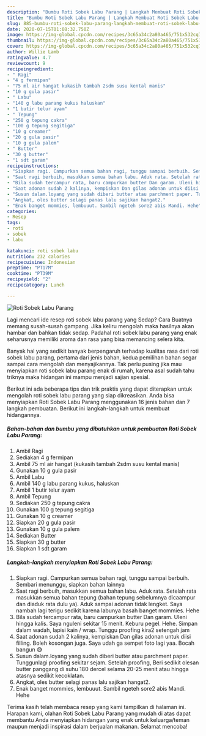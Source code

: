 ```yaml
---
description: "Bumbu Roti Sobek Labu Parang | Langkah Membuat Roti Sobek Labu Parang Yang Bikin Ngiler"
title: "Bumbu Roti Sobek Labu Parang | Langkah Membuat Roti Sobek Labu Parang Yang Bikin Ngiler"
slug: 885-bumbu-roti-sobek-labu-parang-langkah-membuat-roti-sobek-labu-parang-yang-bikin-ngiler
date: 2020-07-15T01:08:32.750Z
image: https://img-global.cpcdn.com/recipes/3c65a34c2a80a465/751x532cq70/roti-sobek-labu-parang-foto-resep-utama.jpg
thumbnail: https://img-global.cpcdn.com/recipes/3c65a34c2a80a465/751x532cq70/roti-sobek-labu-parang-foto-resep-utama.jpg
cover: https://img-global.cpcdn.com/recipes/3c65a34c2a80a465/751x532cq70/roti-sobek-labu-parang-foto-resep-utama.jpg
author: Willie Lamb
ratingvalue: 4.7
reviewcount: 9
recipeingredient:
- " Ragi"
- "4 g fermipan"
- "75 ml air hangat kukasih tambah 2sdm susu kental manis"
- "10 g gula pasir"
- " Labu"
- "140 g labu parang kukus haluskan"
- "1 butir telur ayam"
- " Tepung"
- "250 g tepung cakra"
- "100 g tepung segitiga"
- "10 g creamer"
- "20 g gula pasir"
- "10 g gula palem"
- " Butter"
- "30 g butter"
- "1 sdt garam"
recipeinstructions:
- "Siapkan ragi. Campurkan semua bahan ragi, tunggu sampai berbuih. Sembari menunggu, siapkan bahan lainnya"
- "Saat ragi berbuih, masukkan semua bahan labu. Aduk rata. Setelah rata masukkan semua bahan tepung (bahan tepung sebelumnya dicaampur dan diaduk rata dulu ya). Aduk sampai adonan tidak lengket. Saya nambah lagi terigu sedikit karena labunya basah banget mommies. Hehe"
- "Bila sudah tercampur rata, baru campurkan butter Dan garam. Uleni hingga kalis. Saya nguleni sekitar 15 menit. Keburu pegel. Hehe. Simpan dalam wadah, lapisi kain / wrap. Tunggu proofing kira2 setengah jam"
- "Saat adonan sudah 2 kalinya, kempiskan Dan gilas adonan untuk diisi filling. Boleh kosongan juga. Saya udah ga sempet foto lagi yaa. Bocah bangun 😅"
- "Susun dalam.loyang yang sudah diberi butter atau parchment paper. Tunggunlagi proofing sekitar sejam. Setelah proofing, Beri sedikit olesan butter panggang di suhu 180 dercel selama 20-25 menit atau hingga atasnya sedikit kecoklatan."
- "Angkat, oles butter selagi panas lalu sajikan hangat2."
- "Enak banget mommies, lembuuut. Sambil ngeteh sore2 abis Mandi. Hehe"
categories:
- Resep
tags:
- roti
- sobek
- labu

katakunci: roti sobek labu 
nutrition: 232 calories
recipecuisine: Indonesian
preptime: "PT17M"
cooktime: "PT39M"
recipeyield: "2"
recipecategory: Lunch

---
```



![Roti Sobek Labu Parang](https://img-global.cpcdn.com/recipes/3c65a34c2a80a465/751x532cq70/roti-sobek-labu-parang-foto-resep-utama.jpg)

Lagi mencari ide resep roti sobek labu parang yang Sedap? Cara Buatnya memang susah-susah gampang. Jika keliru mengolah maka hasilnya akan hambar dan bahkan tidak sedap. Padahal roti sobek labu parang yang enak seharusnya memiliki aroma dan rasa yang bisa memancing selera kita.



Banyak hal yang sedikit banyak berpengaruh terhadap kualitas rasa dari roti sobek labu parang, pertama dari jenis bahan, kedua pemilihan bahan segar sampai cara mengolah dan menyajikannya. Tak perlu pusing jika mau menyiapkan roti sobek labu parang enak di rumah, karena asal sudah tahu triknya maka hidangan ini mampu menjadi sajian spesial.


Berikut ini ada beberapa tips dan trik praktis yang dapat diterapkan untuk mengolah roti sobek labu parang yang siap dikreasikan. Anda bisa menyiapkan Roti Sobek Labu Parang menggunakan 16 jenis bahan dan 7 langkah pembuatan. Berikut ini langkah-langkah untuk membuat hidangannya.

<!--inarticleads1-->

##### Bahan-bahan dan bumbu yang dibutuhkan untuk pembuatan Roti Sobek Labu Parang:

1. Ambil  Ragi
1. Sediakan 4 g fermipan
1. Ambil 75 ml air hangat (kukasih tambah 2sdm susu kental manis)
1. Gunakan 10 g gula pasir
1. Ambil  Labu
1. Ambil 140 g labu parang kukus, haluskan
1. Ambil 1 butir telur ayam
1. Ambil  Tepung
1. Sediakan 250 g tepung cakra
1. Gunakan 100 g tepung segitiga
1. Gunakan 10 g creamer
1. Siapkan 20 g gula pasir
1. Gunakan 10 g gula palem
1. Sediakan  Butter
1. Siapkan 30 g butter
1. Siapkan 1 sdt garam




<!--inarticleads2-->

##### Langkah-langkah menyiapkan Roti Sobek Labu Parang:

1. Siapkan ragi. Campurkan semua bahan ragi, tunggu sampai berbuih. Sembari menunggu, siapkan bahan lainnya
1. Saat ragi berbuih, masukkan semua bahan labu. Aduk rata. Setelah rata masukkan semua bahan tepung (bahan tepung sebelumnya dicaampur dan diaduk rata dulu ya). Aduk sampai adonan tidak lengket. Saya nambah lagi terigu sedikit karena labunya basah banget mommies. Hehe
1. Bila sudah tercampur rata, baru campurkan butter Dan garam. Uleni hingga kalis. Saya nguleni sekitar 15 menit. Keburu pegel. Hehe. Simpan dalam wadah, lapisi kain / wrap. Tunggu proofing kira2 setengah jam
1. Saat adonan sudah 2 kalinya, kempiskan Dan gilas adonan untuk diisi filling. Boleh kosongan juga. Saya udah ga sempet foto lagi yaa. Bocah bangun 😅
1. Susun dalam.loyang yang sudah diberi butter atau parchment paper. Tunggunlagi proofing sekitar sejam. Setelah proofing, Beri sedikit olesan butter panggang di suhu 180 dercel selama 20-25 menit atau hingga atasnya sedikit kecoklatan.
1. Angkat, oles butter selagi panas lalu sajikan hangat2.
1. Enak banget mommies, lembuuut. Sambil ngeteh sore2 abis Mandi. Hehe




Terima kasih telah membaca resep yang kami tampilkan di halaman ini. Harapan kami, olahan Roti Sobek Labu Parang yang mudah di atas dapat membantu Anda menyiapkan hidangan yang enak untuk keluarga/teman maupun menjadi inspirasi dalam berjualan makanan. Selamat mencoba!
